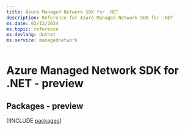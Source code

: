 ```yaml
---
title: Azure Managed Network SDK for .NET
description: Reference for Azure Managed Network SDK for .NET
ms.date: 03/13/2024
ms.topic: reference
ms.devlang: dotnet
ms.service: managednetwork
---
```

# Azure Managed Network SDK for .NET - preview
## Packages - preview
[!INCLUDE [packages](managed-network-index.md)]